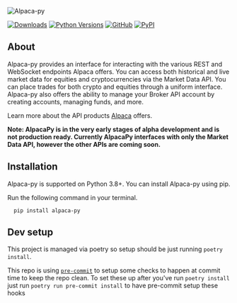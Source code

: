 ![Alpaca-py](https://github.com/alpacahq/alpaca-py/blob/master/docs/_static/images/alpaca-py-logo-light.png?raw=true)

[![Downloads](https://pepy.tech/badge/alpaca-py/month)](https://pepy.tech/project/alpaca-py)
[![Python Versions](https://img.shields.io/pypi/pyversions/alpaca-py.svg?logo=python&logoColor=white)](https://pypi.org/project/alpaca-py)
[![GitHub](https://img.shields.io/github/license/alpacahq/alpaca-py?color=blue)](https://github.com/alpacahq/alpaca-py/blob/master/LICENSE.md)
[![PyPI](https://img.shields.io/pypi/v/alpaca-py?color=blue)](https://pypi.org/project/alpaca-py/)
## About

Alpaca-py provides an interface for interacting with the various REST and WebSocket endpoints Alpaca offers.
You can access both historical and live market data for equities and cryptocurrencies via the Market Data API. 
You can place trades for both crypto and equities through a uniform interface. Alpaca-py also offers the ability
to manage your Broker API account by creating accounts, managing funds, and more. 

Learn more about the API products [Alpaca]((https://alpaca.markets/)) offers.

**Note: AlpacaPy is in the very early stages of alpha development and is not production ready. Currently AlpacaPy
interfaces with only the Market Data API, however the other APIs are coming soon.**

## Installation

Alpaca-py is supported on Python 3.8+.  You can install Alpaca-py using pip.

Run the following command in your terminal.

```shell
  pip install alpaca-py
```


## Dev setup

This project is managed via poetry so setup should be just running `poetry install`.

This repo is using [`pre-commit`](https://pre-commit.com/) to setup some checks to happen at commit time to keep the
repo clean. To set these up after you've run `poetry install` just run `poetry run pre-commit install` to have
pre-commit setup these hooks



